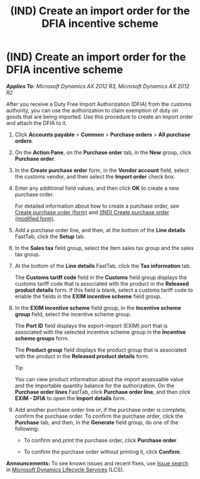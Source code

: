 ﻿---
title: (IND) Create an import order for the DFIA incentive scheme
TOCTitle: (IND) Create an import order for the DFIA incentive scheme
ms:assetid: 5eca8174-9c81-49c0-bbe7-a22d6d717f70
ms:mtpsurl: https://technet.microsoft.com/en-us/library/JJ677854(v=AX.60)
ms:contentKeyID: 49385818
ms.date: 04/18/2014
mtps_version: v=AX.60
f1_keywords:
- (IND)
- India
- customs incentive scheme
- EXIM incentive scheme
- India customs
- incentive scheme
- DFIA
- Duty Free Import Authorization
- import order
---

# (IND) Create an import order for the DFIA incentive scheme 


_**Applies To:** Microsoft Dynamics AX 2012 R3, Microsoft Dynamics AX 2012 R2_

After you receive a Duty Free Import Authorization (DFIA) from the customs authority, you can use the authorization to claim exemption of duty on goods that are being imported. Use this procedure to create an import order and attach the DFIA to it.

1.  Click **Accounts payable** \> **Common** \> **Purchase orders** \> **All purchase orders**.

2.  On the **Action Pane**, on the **Purchase order** tab, in the **New** group, click **Purchase order**.

3.  In the **Create purchase order** form, in the **Vendor account** field, select the customs vendor, and then select the **Import order** check box.

4.  Enter any additional field values, and then click **OK** to create a new purchase order.
    
    For detailed information about how to create a purchase order, see [Create purchase order (form)](https://technet.microsoft.com/en-us/library/aa570189\(v=ax.60\)) and [(IND) Create purchase order (modified form)](https://technet.microsoft.com/en-us/library/jj664490\(v=ax.60\)).

5.  Add a purchase order line, and then, at the bottom of the **Line details** FastTab, click the **Setup** tab.

6.  In the **Sales tax** field group, select the item sales tax group and the sales tax group.

7.  At the bottom of the **Line details** FastTab, click the **Tax information** tab.
    
    The **Customs tariff code** field in the **Customs** field group displays the customs tariff code that is associated with the product in the **Released product details** form. If this field is blank, select a customs tariff code to enable the fields in the **EXIM incentive scheme** field group.

8.  In the **EXIM incentive scheme** field group, in the **Incentive scheme group** field, select the incentive scheme group.
    
    The **Port ID** field displays the export-import (EXIM) port that is associated with the selected incentive scheme group in the **Incentive scheme groups** form.
    
    The **Product group** field displays the product group that is associated with the product in the **Released product details** form.
    

    > [!TIP]
    > <P>You can view product information about the import assessable value and the importable quantity balance for the authorization. On the <STRONG>Purchase order lines</STRONG> FastTab, click <STRONG>Purchase order line</STRONG>, and then click <STRONG>EXIM - DFIA</STRONG> to open the <STRONG>Import details</STRONG> form.</P>



9.  Add another purchase order line or, if the purchase order is complete, confirm the purchase order. To confirm the purchase order, click the **Purchase** tab, and then, in the **Generate** field group, do one of the following:
    
      - To confirm and print the purchase order, click **Purchase order**.
    
      - To confirm the purchase order without printing it, click **Confirm**.

  
**Announcements:** To see known issues and recent fixes, use [Issue search](http://go.microsoft.com/fwlink/?linkid=389258) in [Microsoft Dynamics Lifecycle Services](http://go.microsoft.com/fwlink/?linkid=306505) (LCS).

